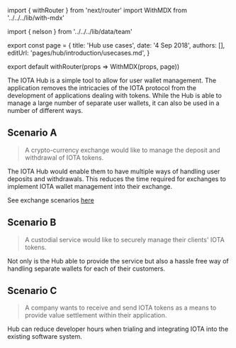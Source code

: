 import { withRouter } from 'next/router'
import WithMDX from '../../../lib/with-mdx'

import { nelson } from '../../../lib/data/team'

export const page = {
title: 'Hub use cases',
date: '4 Sep 2018',
authors: [],
editUrl: 'pages/hub/introduction/usecases.md',
}

export default withRouter(props => WithMDX(props, page))

The IOTA Hub is a simple tool to allow for user wallet management. The application removes the intricacies of the IOTA protocol from the development of applications dealing with tokens. While the Hub is able to manage a large number of separate user wallets, it can also be used in a number of different ways.

## Scenario A 
> A crypto-currency exchange would like to manage the deposit and withdrawal of IOTA tokens. 

The IOTA Hub would enable them to have multiple ways of handling user deposits and withdrawals. This reduces the time required for exchanges to implement IOTA wallet management into their exchange.

See exchange scenarios [here](../knowledge-base/exchange-implementation)

## Scenario B
> A custodial service would like to securely manage their clients' IOTA tokens.

Not only is the Hub able to provide the service but also a hassle free way of handling separate wallets for each of their customers.

## Scenario C
> A company wants to receive and send IOTA tokens as a means to provide value settlement within their application.

Hub can reduce developer hours when trialing and integrating IOTA into the existing software system. 

